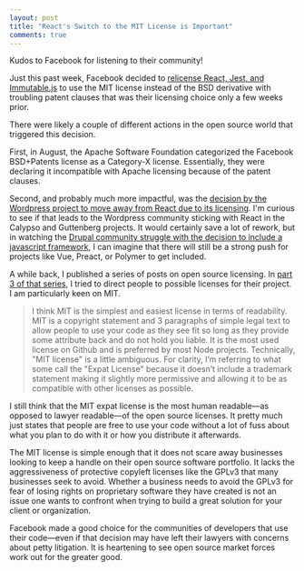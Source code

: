 ```yaml
---
layout: post
title: "React's Switch to the MIT License is Important"
comments: true
---
```


Kudos to Facebook for listening to their community!

Just this past week, Facebook decided to [relicense React, Jest, and Immutable.js](https://code.facebook.com/posts/300798627056246/relicensing-react-jest-flow-and-immutable-js/) to use the MIT license instead of the BSD derivative with troubling patent clauses that was their licensing choice only a few weeks prior.

There were likely a couple of different actions in the open source world that triggered this decision.

First, in August, the Apache Software Foundation categorized the Facebook BSD+Patents license as a Category-X license. Essentially, they were declaring it incompatible with Apache licensing because of the patent clauses.

Second, and probably much more impactful, was the [decision by the Wordpress project to move away from React due to its licensing](https://ma.tt/2017/09/on-react-and-wordpress/). I'm curious to see if that leads to the Wordpress community sticking with React in the Calypso and Guttenberg projects. It would certainly save a lot of rework, but in watching the [Drupal community struggle with the decision to include a javascript framework](https://www.drupal.org/node/2645250), I can imagine that there will still be a strong push for projects like Vue, Preact, or Polymer to get included.

A while back, I published a series of posts on open source licensing. In [part 3 of that series](https://www.phase2technology.com/blog/open-source-licensing-part-3-which-license-should-i-choose/), I tried to direct people to possible licenses for their project. I am particularly keen on MIT.

> I think MIT is the simplest and easiest license in terms of readability. MIT is a copyright statement and 3 paragraphs of simple legal text to allow people to use your code as they see fit so long as they provide some attribute back and do not hold you liable. It is the most used license on Github and is preferred by most Node projects. Technically, "MIT license" is a little ambiguous. For clarity, I’m referring to what some call the "Expat License" because it doesn’t include a trademark statement making it slightly more permissive and allowing it to be as compatible with other licenses as possible.

I still think that the MIT expat license is the most human readable—as opposed to lawyer readable—of the open source licenses. It pretty much just states that people are free to use your code without a lot of fuss about what you plan to do with it or how you distribute it afterwards.

The MIT license is simple enough that it does not scare away businesses looking to keep a handle on their open source software portfolio. It lacks the aggressiveness of protective copyleft licenses like the GPLv3 that many businesses seek to avoid. Whether a business needs to avoid the GPLv3 for fear of losing rights on proprietary software they have created is not an issue one wants to confront when trying to build a great solution for your client or organization.

Facebook made a good choice for the communities of developers that use their code—even if that decision may have left their lawyers with concerns about petty litigation. It is heartening to see open source market forces work out for the greater good.

